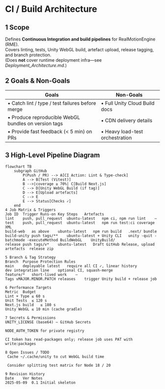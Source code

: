 # CI / Build Architecture

## 1  Scope
Defines **Continuous Integration and build pipelines** for RealMotionEngine (RME).  
Covers linting, tests, Unity WebGL build, artefact upload, release tagging, and branch protection.  
(Does **not** cover runtime deployment infra—see *Deployment_Architecture.md*.)

## 2  Goals & Non-Goals
| Goals | Non-Goals |
| ----- | --------- |
| • Catch lint / type / test failures before merge | • Full Unity Cloud Build docs |
| • Produce reproducible WebGL bundles on version tags | • CDN delivery details |
| • Provide fast feedback (< 5 min) on PRs | • Heavy load-test orchestration |

## 3  High-Level Pipeline Diagram
```mermaid
flowchart TB
    subgraph GitHub
        P(Push / PR) --> A[CI Action: Lint & Type-check]
        A --> B[Test (Vitest)]
        B -->|coverage ≥ 70%| C[Build Next.js]
        C --> D[Unity WebGL Build (if tag)]
        D --> E[Upload artefacts]
        C --> E
        E --> Status[Checks ✓]
    end
4 Job Matrix & Triggers
Job ID	Trigger	Runs-on	Key Steps	Artefacts
lint	push, pull_request	ubuntu-latest	npm ci, npm run lint	–
test	push, pull_request	ubuntu-latest	npm run test:ci	coverage XML
build-web	as above	ubuntu-latest	npm run build	.next/ bundle
build-unity	push tags/**	ubuntu-latest + Unity CLI	unity -quit -batchmode -executeMethod BuildWebGL	UnityBuild/
release	push tags/v*	ubuntu-latest	Draft GitHub Release, upload artefacts	release zip

5 Branch & Tag Strategy
Branch	Purpose	Protection Rules
main	deployable latest	require all CI ✓, linear history
dev	integration line	optional CI, squash-merge
feature/*	short-lived work	–
Tags vMAJOR.MINOR.PATCH	releases	trigger Unity build + release job

6 Performance Targets
Metric	Budget
Lint + Type	≤ 60 s
Unit Tests	≤ 120 s
Next.js build	≤ 180 s
Unity WebGL	≤ 10 min (cache gradle)

7 Secrets & Permissions
UNITY_LICENSE (base64) — GitHub Secrets

NODE_AUTH_TOKEN for private registry

CI token has read-packages only; release job uses PAT with write:packages

8 Open Issues / TODO
 Cache ~/.cache/unity to cut WebGL build time

 Consider splitting test matrix for Node 18 / 20

9 Revision History
Date	Ver	Notes
2025-05-09	0.1	Initial skeleton